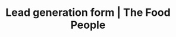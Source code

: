 ---
layout: post
title:  "Lead generation form | The Food People"
category: post
type: headline
siteurl: https://thefoodpeople.co.uk/free-download-2020/
image: assets/img/tfp.jpg
skills: 'HTML, CSS & Javascript (Vue)'
---